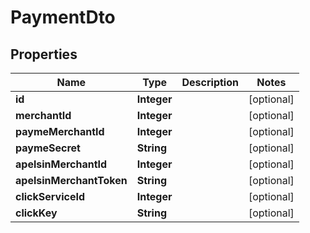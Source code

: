 

# PaymentDto

## Properties

Name | Type | Description | Notes
------------ | ------------- | ------------- | -------------
**id** | **Integer** |  |  [optional]
**merchantId** | **Integer** |  |  [optional]
**paymeMerchantId** | **Integer** |  |  [optional]
**paymeSecret** | **String** |  |  [optional]
**apelsinMerchantId** | **Integer** |  |  [optional]
**apelsinMerchantToken** | **String** |  |  [optional]
**clickServiceId** | **Integer** |  |  [optional]
**clickKey** | **String** |  |  [optional]



